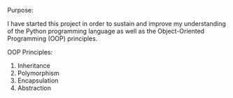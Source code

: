 Purpose: 

I have started this project in order to sustain and improve my understanding of the Python programming language as well as the Object-Oriented Programming (OOP) principles.

OOP Principles:

1. Inheritance
2. Polymorphism
3. Encapsulation
4. Abstraction